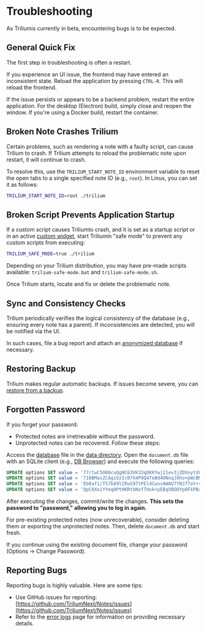 # Troubleshooting

As Triliumis currently in beta, encountering bugs is to be expected.

## General Quick Fix

The first step in troubleshooting is often a restart.

If you experience an UI issue, the frontend may have entered an inconsistent state. Reload the application by pressing `CTRL-R`. This will reload the frontend.

If the issue persists or appears to be a backend problem, restart the entire application. For the desktop (Electron) build, simply close and reopen the window. If you're using a Docker build, restart the container.

## Broken Note Crashes Trilium

Certain problems, such as rendering a note with a faulty script, can cause Trilium to crash. If Trilium attempts to reload the problematic note upon restart, it will continue to crash.

To resolve this, use the `TRILIUM_START_NOTE_ID` environment variable to reset the open tabs to a single specified note ID (e.g., `root`). In Linux, you can set it as follows:

```sh
TRILIUM_START_NOTE_ID=root ./trilium
```

## Broken Script Prevents Application Startup

If a custom script causes Triliumto crash, and it is set as a startup script or in an active [custom widget](custom-widget.md), start Triliumin "safe mode" to prevent any custom scripts from executing:

```sh
TRILIUM_SAFE_MODE=true ./trilium
```

Depending on your Trilium distribution, you may have pre-made scripts available: `trilium-safe-mode.bat` and `trilium-safe-mode.sh`.

Once Trilium starts, locate and fix or delete the problematic note.

## Sync and Consistency Checks

Trilium periodically verifies the logical consistency of the database (e.g., ensuring every note has a parent). If inconsistencies are detected, you will be notified via the UI.

In such cases, file a bug report and attach an [anonymized database](anonymized-database.md) if necessary.

## Restoring Backup

Trilium makes regular automatic backups. If issues become severe, you can [restore from a backup](backup.md).

## Forgotten Password

If you forget your password:

- Protected notes are irretrievable without the password.
- Unprotected notes can be recovered. Follow these steps:

Access the [database](database.md) file in the [data directory](data-directory.md). Open the `document.db` file with an SQLite client (e.g., [DB Browser](https://sqlitebrowser.org/)) and execute the following queries:

```sql
UPDATE options SET value = '77/twC5O00cuQgNC63VK32qOKKYwj21ev3jZDXoytVU=' WHERE name = 'passwordVerificationSalt';
UPDATE options SET value = '710BMasZCAgibzIc07X4P9Q4TeBd4ONnqJOho+pWcBM=' WHERE name = 'passwordDerivedKeySalt';
UPDATE options SET value = 'Eb8af1/T57b89lCRuS97tPEl4CwxsAWAU7YNJ77oY+s=' WHERE name = 'passwordVerificationHash';
UPDATE options SET value = 'QpC8XoiYYeqHPtHKRtbNxfTHsk+pEBqVBODYp0FkPBa22tlBBKBMigdLu5GNX8Uu' WHERE name = 'encryptedDataKey';
```

After executing the changes, commit/write the changes. **This sets the password to "password," allowing you to log in again.**

For pre-existing protected notes (now unrecoverable), consider deleting them or exporting the unprotected notes. Then, delete `document.db` and start fresh.

If you continue using the existing document file, change your password (Options -> Change Password).

## Reporting Bugs

Reporting bugs is highly valuable. Here are some tips:

- Use GitHub issues for reporting: [https://github.com/TriliumNext/Notes/issues](https://github.com/TriliumNext/Notes/issues)
- Refer to the [error logs](error-logs.md) page for information on providing necessary details.
